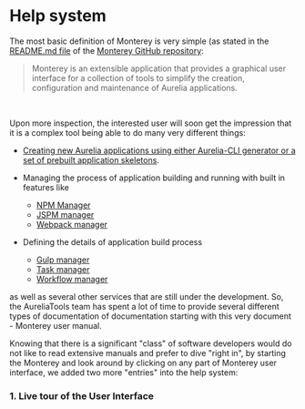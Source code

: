 # Help system

The most basic definition of Monterey is very simple (as stated in the [README.md file](https://github.com/monterey-framework/monterey/blob/master/README.md) of the [Monterey GitHub repository](https://github.com/monterey-framework/monterey): 

> Monterey is an extensible application that provides a graphical user interface for a collection of tools to simplify the creation, configuration and maintenance of Aurelia applications.
<br>

Upon more inspection, the interested user will soon get the impression that it is a complex tool being able to do many very different things:

- [Creating new Aurelia applications using either Aurelia-CLI generator or a set of prebuilt application skeletons](./content/creating_new_application.html).

- Managing the process of application building and running with built in features like
  - [NPM Manager](./content/features/npm_manager.html)
  - [JSPM manager](./content/features/jspm_manager.html)
  - [Webpack manager](./content/features/webpack.html)


- Defining the details of application build process
  - [Gulp manager]()
  - [Task manager]()
  - [Workflow manager]()

as well as several other services that are still under the development. So, the AureliaTools team has spent a lot of time to provide several different types of documentation of documentation starting with this very document - Monterey user manual.

Knowing that there is a significant "class" of software developers would do not like to read extensive manuals and prefer to dive "right in", by starting the Monterey and look around by clicking on any part of Monterey user interface, we added two more "entries" into the help system:

### 1. Live tour of the User Interface








